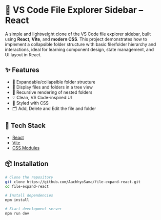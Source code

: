 # 📁 VS Code File Explorer Sidebar – React

A simple and lightweight clone of the VS Code file explorer sidebar, built using **React**, **Vite**, and **modern CSS**. This project demonstrates how to implement a collapsible folder structure with basic file/folder hierarchy and interactions, ideal for learning component design, state management, and UI layout in React.

## ✨ Features

- 📂 Expandable/collapsible folder structure
- 📄 Display files and folders in a tree view
- 🧠 Recursive rendering of nested folders
- 💡 Clean, VS Code-inspired UI
- 💅 Styled with CSS
- 🗂️ Add, Delete and Edit the file and folder

## 🚀 Tech Stack

- [React](https://reactjs.org/)
- [Vite](https://vitejs.dev/)
- [CSS Modules](https://github.com/css-modules/css-modules)

## 📦 Installation

```bash
# Clone the repository
git clone https://github.com/AachhyoSama/file-expand-react.git
cd file-expand-react

# Install dependencies
npm install

# Start development server
npm run dev
```